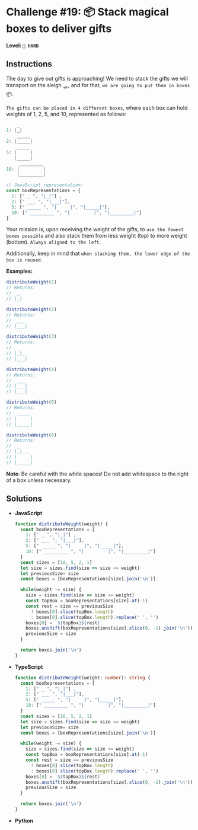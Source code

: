 # Challenge #19: 📦 Stack magical boxes to deliver gifts

#### Level: `🔴 HARD`

## Instructions

The day to give out gifts is approaching! We need to stack the gifts we will transport on the sleigh 🛷, and for that, `we are going to put them in boxes` 📦.

`The gifts can be placed in 4 different boxes`, where each box can hold weights of 1, 2, 5, and 10, represented as follows:

```js
    _
1: |_|
    _____
2: |_____|
    _____
5: |     |
   |_____|
     _________
10: |         |
    |_________|

// JavaScript representation:
const boxRepresentations = {
  1: [" _ ", "|_|"] ,
  2: [" ___ ", "|___|"],
  5: [" _____ ", "|     |", "|_____|"],
  10: [" _________ ", "|         |", "|_________|"]
}
```

Your mission is, upon receiving the weight of the gifts, to `use the fewest boxes possible` and also stack them from less weight (top) to more weight (bottom). `Always aligned to the left`.

Additionally, keep in mind that `when stacking them, the lower edge of the box is reused`.

**Examples:**

```js
distributeWeight(1)
// Returns:
//  _
// |_|

distributeWeight(2)
// Returns:
//  ___
// |___|

distributeWeight(3)
// Returns:
//  _
// |_|_
// |___|

distributeWeight(4)
// Returns:
//  ___
// |___|
// |___|

distributeWeight(5)
// Returns:
//  _____
// |     |
// |_____|

distributeWeight(6)
// Returns:
//  _
// |_|___
// |     |
// |_____|
```

**Note**: Be careful with the white spaces! Do not add whitespace to the right of a box unless necessary.

## Solutions

- **JavaScript**

  ```js
  function distributeWeight(weight) {
    const boxRepresentations = {
      1: [" _ ", "|_|"] ,
      2: [" ___ ", "|___|"],
      5: [" _____ ", "|     |", "|_____|"],
      10: [" _________ ", "|         |", "|_________|"]
    }
    const sizes = [10, 5, 2, 1]
    let size = sizes.find(size => size <= weight)
    let previousSize= size
    const boxes = [boxRepresentations[size].join('\n')]

    while(weight -= size) {
      size = sizes.find(size => size <= weight)
      const topBox = boxRepresentations[size].at(-1)
      const rest = size == previousSize
        ? boxes[0].slice(topBox.length)
        : boxes[0].slice(topBox.length).replace(' ', '')
      boxes[0] = `${topBox}${rest}`
      boxes.unshift(boxRepresentations[size].slice(0, -1).join('\n'))
      previousSize = size
    }

    return boxes.join('\n')
  }
  ```


- **TypeScript**

  ```ts
  function distributeWeight(weight: number): string {
    const boxRepresentations = {
      1: [" _ ", "|_|"] ,
      2: [" ___ ", "|___|"],
      5: [" _____ ", "|     |", "|_____|"],
      10: [" _________ ", "|         |", "|_________|"]
    }
    const sizes = [10, 5, 2, 1]
    let size = sizes.find(size => size <= weight)
    let previousSize= size
    const boxes = [boxRepresentations[size].join('\n')]

    while(weight -= size) {
      size = sizes.find(size => size <= weight)
      const topBox = boxRepresentations[size].at(-1)
      const rest = size == previousSize
        ? boxes[0].slice(topBox.length)
        : boxes[0].slice(topBox.length).replace(' ', '')
      boxes[0] = `${topBox}${rest}`
      boxes.unshift(boxRepresentations[size].slice(0, -1).join('\n'))
      previousSize = size
    }

    return boxes.join('\n')
  }
  ```

- **Python**

  ```py
  ```
